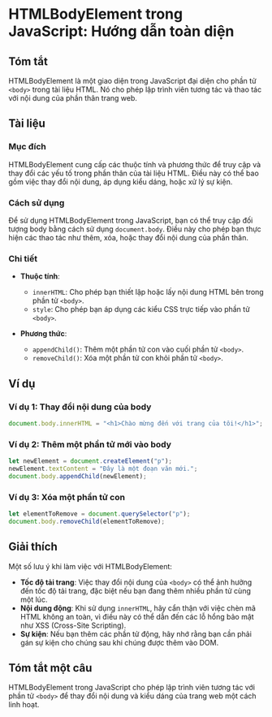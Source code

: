 <!--
Meta Description: # HTMLBodyElement trong JavaScript: Hướng dẫn toàn diện ## Tóm tắt HTMLBodyElement là một giao diện trong JavaScript đại diện cho phần tử `<body>` tro...
Meta Keywords: phần, body, một, nội, dung
-->

# HTMLBodyElement trong JavaScript: Hướng dẫn toàn diện

## Tóm tắt
HTMLBodyElement là một giao diện trong JavaScript đại diện cho phần tử `<body>` trong tài liệu HTML. Nó cho phép lập trình viên tương tác và thao tác với nội dung của phần thân trang web.

## Tài liệu
### Mục đích
HTMLBodyElement cung cấp các thuộc tính và phương thức để truy cập và thay đổi các yếu tố trong phần thân của tài liệu HTML. Điều này có thể bao gồm việc thay đổi nội dung, áp dụng kiểu dáng, hoặc xử lý sự kiện.

### Cách sử dụng
Để sử dụng HTMLBodyElement trong JavaScript, bạn có thể truy cập đối tượng body bằng cách sử dụng `document.body`. Điều này cho phép bạn thực hiện các thao tác như thêm, xóa, hoặc thay đổi nội dung của phần thân.

### Chi tiết
- **Thuộc tính**:
  - `innerHTML`: Cho phép bạn thiết lập hoặc lấy nội dung HTML bên trong phần tử `<body>`.
  - `style`: Cho phép bạn áp dụng các kiểu CSS trực tiếp vào phần tử `<body>`.
  
- **Phương thức**:
  - `appendChild()`: Thêm một phần tử con vào cuối phần tử `<body>`.
  - `removeChild()`: Xóa một phần tử con khỏi phần tử `<body>`.

## Ví dụ
### Ví dụ 1: Thay đổi nội dung của body
```javascript
document.body.innerHTML = "<h1>Chào mừng đến với trang của tôi!</h1>";
```

### Ví dụ 2: Thêm một phần tử mới vào body
```javascript
let newElement = document.createElement("p");
newElement.textContent = "Đây là một đoạn văn mới.";
document.body.appendChild(newElement);
```

### Ví dụ 3: Xóa một phần tử con
```javascript
let elementToRemove = document.querySelector("p");
document.body.removeChild(elementToRemove);
```

## Giải thích
Một số lưu ý khi làm việc với HTMLBodyElement:
- **Tốc độ tải trang**: Việc thay đổi nội dung của `<body>` có thể ảnh hưởng đến tốc độ tải trang, đặc biệt nếu bạn đang thêm nhiều phần tử cùng một lúc.
- **Nội dung động**: Khi sử dụng `innerHTML`, hãy cẩn thận với việc chèn mã HTML không an toàn, vì điều này có thể dẫn đến các lỗ hổng bảo mật như XSS (Cross-Site Scripting).
- **Sự kiện**: Nếu bạn thêm các phần tử động, hãy nhớ rằng bạn cần phải gán sự kiện cho chúng sau khi chúng được thêm vào DOM.

## Tóm tắt một câu
HTMLBodyElement trong JavaScript cho phép lập trình viên tương tác với phần tử `<body>` để thay đổi nội dung và kiểu dáng của trang web một cách linh hoạt.